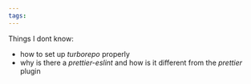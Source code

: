 ```yaml
---
tags:
---
```


Things I dont know:
- how to set up *turborepo* properly
- why is there a *prettier-eslint* and how is it different from the *prettier* plugin